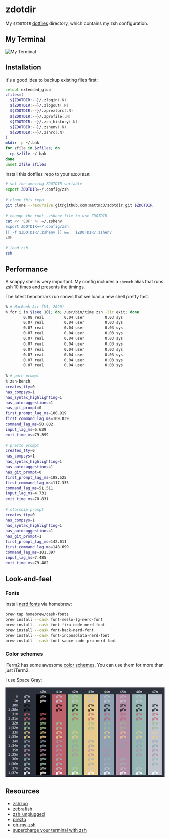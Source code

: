 # zdotdir

My `$ZDOTDIR` [dotfiles] directory, which contains my zsh configuration.

## My Terminal

![My Terminal][zdotdir_gif]

## Installation

It's a good idea to backup existing files first:

```zsh
setopt extended_glob
zfiles=(
  ${ZDOTDIR:-~}/.zlogin(.N)
  ${ZDOTDIR:-~}/.zlogout(.N)
  ${ZDOTDIR:-~}/.zpreztorc(.N)
  ${ZDOTDIR:-~}/.zprofile(.N)
  ${ZDOTDIR:-~}/.zsh_history(.N)
  ${ZDOTDIR:-~}/.zshenv(.N)
  ${ZDOTDIR:-~}/.zshrc(.N)
)
mkdir -p ~/.bak
for zfile in $zfiles; do
  cp $zfile ~/.bak
done
unset zfile zfiles
```

Install this dotfiles repo to your `$ZDOTDIR`:

```zsh
# set the amazing ZDOTDIR variable
export ZDOTDIR=~/.config/zsh

# clone this repo
git clone --recursive git@github.com:mattmc3/zdotdir.git $ZDOTDIR

# change the root .zshenv file to use ZDOTDIR
cat << 'EOF' >| ~/.zshenv
export ZDOTDIR=~/.config/zsh
[[ -f $ZDOTDIR/.zshenv ]] && . $ZDOTDIR/.zshenv
EOF

# load zsh
zsh
```

## Performance

A snappy shell is very important. My config includes a `zbench` alias
that runs zsh 10 times and presents the timings.

The latest benchmark run shows that we load a new shell pretty fast.

```zsh
% # MacBook Air (M1, 2020)
% for i in $(seq 10); do; /usr/bin/time zsh -lic exit; done
        0.08 real         0.04 user         0.03 sys
        0.07 real         0.04 user         0.03 sys
        0.07 real         0.04 user         0.03 sys
        0.07 real         0.04 user         0.03 sys
        0.07 real         0.04 user         0.03 sys
        0.07 real         0.04 user         0.03 sys
        0.07 real         0.04 user         0.03 sys
        0.07 real         0.04 user         0.03 sys
        0.07 real         0.04 user         0.03 sys
        0.07 real         0.04 user         0.03 sys

% # pure prompt
% zsh-bench
creates_tty=0
has_compsys=1
has_syntax_highlighting=1
has_autosuggestions=1
has_git_prompt=0
first_prompt_lag_ms=100.919
first_command_lag_ms=109.839
command_lag_ms=50.802
input_lag_ms=6.639
exit_time_ms=79.399

# prezto prompt
creates_tty=0
has_compsys=1
has_syntax_highlighting=1
has_autosuggestions=1
has_git_prompt=0
first_prompt_lag_ms=108.525
first_command_lag_ms=117.335
command_lag_ms=51.511
input_lag_ms=4.731
exit_time_ms=78.831

# starship prompt
creates_tty=0
has_compsys=1
has_syntax_highlighting=1
has_autosuggestions=1
has_git_prompt=1
first_prompt_lag_ms=142.011
first_command_lag_ms=148.699
command_lag_ms=101.397
input_lag_ms=7.485
exit_time_ms=79.402
```

## Look-and-feel

### Fonts

Install [nerd fonts][nerd-fonts] via homebrew:

```zsh
brew tap homebrew/cask-fonts
brew install --cask font-meslo-lg-nerd-font
brew install --cask font-fira-code-nerd-font
brew install --cask font-hack-nerd-font
brew install --cask font-inconsolata-nerd-font
brew install --cask font-sauce-code-pro-nerd-font
```

### Color schemes

iTerm2 has some awesome [color schemes][iterm2-colors]. You can use them for more than
just iTerm2.

I use Space Gray:

<p align="center">
  <img alt="space gray" src="https://github.com/mbadolato/iTerm2-Color-Schemes/blob/master/screenshots/space_gray.png?raw=true"/>
</p>

## Resources

- [zshzoo][zshzoo]
- [zebrafish][zebrafish]
- [zsh_unplugged][zsh_unplugged]
- [prezto][prezto]
- [oh-my-zsh][oh-my-zsh]
- [supercharge your terminal with zsh][supercharge-zsh]

[dotfiles]:         https://dotfiles.github.io/
[homebrew]:         https://brew.sh
[iterm2-colors]:    https://github.com/mbadolato/iTerm2-Color-Schemes
[nerd-fonts]:       https://github.com/ryanoasis/nerd-fonts
[oh-my-zsh]:        https://github.com/ohmyzsh/ohmyzsh
[prezto]:           https://github.com/sorin-ionescu/prezto
[starship-toml]:    https://github.com/mattmc3/zdotdir/blob/main/prompt/starship.toml
[starship]:         https://starship.rs
[supercharge-zsh]:  https://blog.callstack.io/supercharge-your-terminal-with-zsh-8b369d689770
[zebrafish]:        https://github.com/mattmc3/zebrafish
[zshzoo]:           https://github.com/zshzoo/zshzoo
[zsh_unplugged]:    https://github.com/mattmc3/zsh_unplugged
[zdotdir_gif]:      https://raw.githubusercontent.com/mattmc3/zdotdir/resources/img/zdotdir.gif
